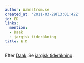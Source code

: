 ```yaml
---
author: Wahnstrom.se
created_at: '2011-03-29T13:01:42Z'
id: ED
links:
  mention:
  - Daak
  - jargisk tideräkning
title: E.D.
---
```


Efter [Daak]. Se [jargisk tideräkning].

  [Daak]: Daak
  [jargisk tideräkning]: jargisk_tideräkning